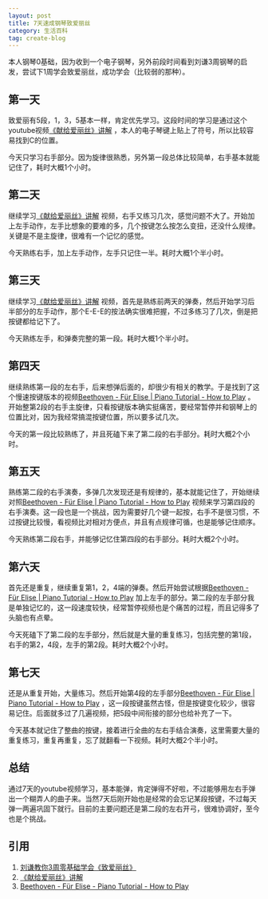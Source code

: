 ```yaml
---
layout: post
title: 7天速成钢琴致爱丽丝
category: 生活百科
tag: create-blog
---
```


本人钢琴0基础，因为收到一个电子钢琴，另外前段时间看到刘谦3周钢琴的启发，尝试下1周学会致爱丽丝，成功学会（比较弱的那种）。

## 第一天
致爱丽有5段，1，3，5基本一样，肯定优先学习。这段时间的学习是通过这个youtube视频[《献给爱丽丝》讲解](https://www.youtube.com/watch?v=9t2DrUDfatk) ，本人的电子琴键上贴上了符号，所以比较容易找到C的位置。  

今天只学习右手部分。因为旋律很熟悉，另外第一段总体比较简单，右手基本就能记住了，耗时大概1个小时。

## 第二天
继续学习[《献给爱丽丝》讲解](https://www.youtube.com/watch?v=9t2DrUDfatk) 视频，右手又练习几次，感觉问题不大了。开始加上左手动作，左手比想象的要难的多，几个按键怎么按怎么变扭，还没什么规律。关键是不是主旋律，很难有一个记忆的感觉。  

今天熟练右手，加上左手动作，左手只记住一半。耗时大概1个半小时。

## 第三天
继续学习[《献给爱丽丝》讲解](https://www.youtube.com/watch?v=9t2DrUDfatk) 视频，首先是熟练前两天的弹奏，然后开始学习后半部分的左手动作，那个E-E-E的按法确实很难把握，不过多练习了几次，倒是把按键都给记下了。  

今天熟练左手，和弹奏完整的第一段。耗时大概1个半小时。

## 第四天
继续熟练第一段的左右手，后来想弹后面的，却很少有相关的教学。于是找到了这个慢速按键版本的视频[Beethoven - Für Elise | Piano Tutorial - How to Play](https://www.youtube.com/watch?v=48eJZrhLA8Q) 。开始整第2段的右手主旋律，只看按键版本确实挺痛苦，要经常暂停并和钢琴上的位置比对，因为我经常搞混按键位置，所以要多试几次。

今天的第一段比较熟练了，并且死磕下来了第二段的右手部分。耗时大概2个小时。

## 第五天
熟练第二段的右手演奏，多弹几次发现还是有规律的，基本就能记住了，开始继续对照[Beethoven - Für Elise | Piano Tutorial - How to Play](https://www.youtube.com/watch?v=48eJZrhLA8Q) 视频来学习第四段的右手演奏。这一段也是一个挑战，因为需要好几个键一起按，右手不是很习惯，不过按键比较慢，看视频比对相对方便点，并且有点规律可循，也是能够记住顺序。  

今天熟练第二段右手，并能够记忆住第四段的右手部分。耗时大概2个小时。

## 第六天
首先还是重复，继续重复第1，2，4端的弹奏。然后开始尝试根据[Beethoven - Für Elise | Piano Tutorial - How to Play](https://www.youtube.com/watch?v=48eJZrhLA8Q) 加上左手的部分。第二段的左手部分我是单独记忆的，这一段速度较快，经常暂停视频也是个痛苦的过程，而且记得多了头脑也有点晕。

今天死磕下了第二段的左手部分，然后就是大量的重复练习，包括完整的第1段，右手的第2，4段，左手的第2段。耗时大概2个小时。

## 第七天  
还是从重复开始，大量练习。然后开始第4段的左手部分[Beethoven - Für Elise | Piano Tutorial - How to Play](https://www.youtube.com/watch?v=48eJZrhLA8Q) ，这一段按键虽然古怪，但是按键变化较少，很容易记住。后面就多过了几遍视频，把5段中间衔接的部分也给补充了一下。

今天基本就记住了整曲的按键，接着进行全曲的左右手结合演奏，这里需要大量的重复练习，重复再重复，忘了就翻看一下视频。耗时大概2个半小时。

## 总结
通过7天的youtube视频学习，基本能弹，肯定弹得不好啦，不过能够用左右手弹出一个糊弄人的曲子来。当然7天后刚开始也是经常的会忘记某段按键，不过每天弹一两遍巩固下就行。目前的主要问题还是第二段的左右开弓，很难协调好，至今也是个挑战。

## 引用
1. [刘谦教你3周零基础学会《致爱丽丝》](https://www.bilibili.com/video/BV1Wt4y1r7km)  
2. [《献给爱丽丝》讲解](https://www.youtube.com/watch?v=9t2DrUDfatk)
3. [Beethoven - Für Elise - Piano Tutorial - How to Play](https://www.youtube.com/watch?v=48eJZrhLA8Q)



